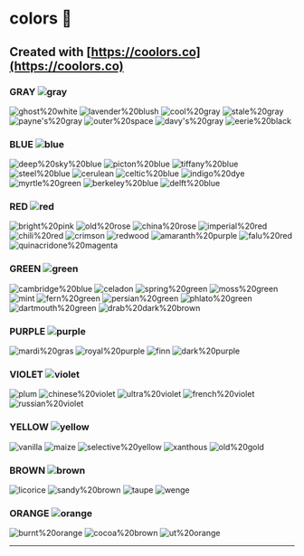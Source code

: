 # colors 🎨

## Created with [https://coolors.co](https://coolors.co)

<!-- ![NAME](https://img.shields.io/badge/NAME-%23333?style=for-the-badge&label=%23HEX&labelColor=%23HEX) -->

### GRAY ![gray](https://placehold.co/20x20/gray/gray.png)

![ghost%20white](https://img.shields.io/badge/ghost%20white-%23333?style=for-the-badge&label=%23f8f8ff&labelColor=%23f8f8ff)
![lavender%20blush](https://img.shields.io/badge/lavender%20blush-%23333?style=for-the-badge&label=%23f6e8ea&labelColor=%23f6e8ea)
![cool%20gray](https://img.shields.io/badge/cool%20gray-%23333?style=for-the-badge&label=%237e7f9a&labelColor=%237e7f9a)
![stale%20gray](https://img.shields.io/badge/stale%20gray-%23333?style=for-the-badge&label=%236D8A96&labelColor=%236D8A96)
![payne's%20gray](https://img.shields.io/badge/payne's%20gray-%23333?style=for-the-badge&label=%235e6572&labelColor=%235e6572)
![outer%20space](https://img.shields.io/badge/outer%20space-%23333?style=for-the-badge&label=%23464f51&labelColor=%23464f51)
![davy's%20gray](https://img.shields.io/badge/davy's%20gray-%23333?style=for-the-badge&label=%234e4b5c&labelColor=%234e4b5c)
![eerie%20black](https://img.shields.io/badge/eerie%20black-%23333?style=for-the-badge&label=%231c2321&labelColor=%231c2321)

<!-- ![NAME](https://img.shields.io/badge/NAME-%23333?style=for-the-badge&label=%23HEX&labelColor=%23HEX) -->

### BLUE ![blue](https://placehold.co/20x20/blue/blue.png)

![deep%20sky%20blue](https://img.shields.io/badge/deep%20sky%20blue-%23333?style=for-the-badge&label=%2300bbf9&labelColor=%2300bbf9)
![picton%20blue](https://img.shields.io/badge/picton%20blue-%23333?style=for-the-badge&label=%2300ABE7&labelColor=%2300ABE7)
![tiffany%20blue](https://img.shields.io/badge/tiffany%20blue-%23333?style=for-the-badge&label=%2384dccf&labelColor=%2384dccf)
![steel%20blue](https://img.shields.io/badge/steel%20blue-%23333?style=for-the-badge&label=%234381c1&labelColor=%234381c1)
![cerulean](https://img.shields.io/badge/Cerulean-%23333?style=for-the-badge&label=%230081AF&labelColor=%230081AF)
![celtic%20blue](https://img.shields.io/badge/celtic%20blue-%23333?style=for-the-badge&label=%23276fbf&labelColor=%23276fbf)
![indigo%20dye](https://img.shields.io/badge/indigo%20dye-%23333?style=for-the-badge&label=%232b4162&labelColor=%232b4162)
![myrtle%20green](https://img.shields.io/badge/myrtle%20green-%23333?style=for-the-badge&label=%23508484&labelColor=%23508484)
![berkeley%20blue](https://img.shields.io/badge/berkeley%20blue-%23333?style=for-the-badge&label=%2312355b&labelColor=%2312355b)
![delft%20blue](https://img.shields.io/badge/delft%20blue-%23333?style=for-the-badge&label=%23183059&labelColor=%23183059)

<!-- ![NAME](https://img.shields.io/badge/NAME-%23333?style=for-the-badge&label=%23HEX&labelColor=%23HEX) -->

### RED ![red](https://placehold.co/20x20/red/red.png)

![bright%20pink](https://img.shields.io/badge/bright%20pink-%23333?style=for-the-badge&label=%23ef626c&labelColor=%23ef626c)
![old%20rose](https://img.shields.io/badge/old%20rose-%23333?style=for-the-badge&label=%23bd6b73&labelColor=%23bd6b73)
![china%20rose](https://img.shields.io/badge/china%20rose-%23333?style=for-the-badge&label=%23aa6373&labelColor=%23aa6373)
![imperial%20red](https://img.shields.io/badge/imperial%20red-%23333?style=for-the-badge&label=%23f03a47&labelColor=%23f03a47)
![chili%20red](https://img.shields.io/badge/chili%20red-%23333?style=for-the-badge&label=%23E03616&labelColor=%23E03616)
![crimson](https://img.shields.io/badge/crimson-%23333?style=for-the-badge&label=%23d72638&labelColor=%23d72638)
![redwood](https://img.shields.io/badge/redwood-%23333?style=for-the-badge&label=%23af5b5b&labelColor=%23af5b5b)
![amaranth%20purple](https://img.shields.io/badge/amaranth%20purple-%23333?style=for-the-badge&label=%23a30b37&labelColor=%23a30b37)
![falu%20red](https://img.shields.io/badge/falu%20red-%23333?style=for-the-badge&label=%23721817&labelColor=%23721817)
![quinacridone%20magenta](https://img.shields.io/badge/quinacridone%20magenta-%23333?style=for-the-badge&label=%23993955&labelColor=%23993955)

<!-- ![NAME](https://img.shields.io/badge/NAME-%23333?style=for-the-badge&label=%23HEX&labelColor=%23HEX) -->

### GREEN ![green](https://placehold.co/20x20/green/green.png)

![cambridge%20blue](https://img.shields.io/badge/cambridge%20blue-%23333?style=for-the-badge&label=%239dcbba&labelColor=%239dcbba)
![celadon](https://img.shields.io/badge/celadon-%23333?style=for-the-badge&label=%23abebd2&labelColor=%23abebd2)
![spring%20green](https://img.shields.io/badge/spring%20green-%23333?style=for-the-badge&label=%2304f06a&labelColor=%2304f06a)
![moss%20green](https://img.shields.io/badge/moss%20green-%23333?style=for-the-badge&label=%2390a955&labelColor=%2390a955)
![mint](https://img.shields.io/badge/mint-%23333?style=for-the-badge&label=%234fb477&labelColor=%234fb477)
![fern%20green](https://img.shields.io/badge/fern%20green-%23333?style=for-the-badge&label=%234f772d&labelColor=%234f772d)
![persian%20green](https://img.shields.io/badge/persian%20green-%23333?style=for-the-badge&label=%232a9d8f&labelColor=%232a9d8f)
![phlato%20green](https://img.shields.io/badge/phlato%20green-%23333?style=for-the-badge&label=%23123524&labelColor=%23123524)
![dartmouth%20green](https://img.shields.io/badge/dartmouth%20green-%23333?style=for-the-badge&label=%230b6e4f&labelColor=%230b6e4f)
![drab%20dark%20brown](https://img.shields.io/badge/drab%20dark%20brown-%23333?style=for-the-badge&label=%23313715&labelColor=%23313715)

<!-- ![NAME](https://img.shields.io/badge/NAME-%23333?style=for-the-badge&label=%23HEX&labelColor=%23HEX) -->

### PURPLE ![purple](https://placehold.co/20x20/purple/purple.png)

![mardi%20gras](https://img.shields.io/badge/mardi%20gras-%23333?style=for-the-badge&label=%23822e81&labelColor=%23822e81)
![royal%20purple](https://img.shields.io/badge/royal%20purple-%23333?style=for-the-badge&label=%237b4b94&labelColor=%237b4b94)
![finn](https://img.shields.io/badge/finn-%23333?style=for-the-badge&label=%23613f75&labelColor=%23613f75)
![dark%20purple](https://img.shields.io/badge/dark%20purple-%23333?style=for-the-badge&label=%23381d2a&labelColor=%23381d2a)

<!-- ![NAME](https://img.shields.io/badge/NAME-%23333?style=for-the-badge&label=%23HEX&labelColor=%23HEX) -->

### VIOLET ![violet](https://placehold.co/20x20/violet/violet.png)

![plum](https://img.shields.io/badge/plum-%23333?style=for-the-badge&label=%23ec9ded&labelColor=%23ec9ded)
![chinese%20violet](https://img.shields.io/badge/chinese%20violet-%23333?style=for-the-badge&label=%23925e78&labelColor=%23925e78)
![ultra%20violet](https://img.shields.io/badge/ultra%20violet-%23333?style=for-the-badge&label=%234e5283&labelColor=%234e5283)
![french%20violet](https://img.shields.io/badge/french%20violet-%23333?style=for-the-badge&label=%23731dd8&labelColor=%23731dd8)
![russian%20violet](https://img.shields.io/badge/russian%20violet-%23333?style=for-the-badge&label=%23392061&labelColor=%23392061)

<!-- ![NAME](https://img.shields.io/badge/NAME-%23333?style=for-the-badge&label=%23HEX&labelColor=%23HEX) -->

### YELLOW ![yellow](https://placehold.co/20x20/yellow/yellow.png)

![vanilla](https://img.shields.io/badge/vanilla-%23333?style=for-the-badge&label=%23f0f2a6&labelColor=%23f0f2a6)
![maize](https://img.shields.io/badge/maize-%23333?style=for-the-badge&label=%23fee440&labelColor=%23fee440)
![selective%20yellow](https://img.shields.io/badge/selective%20yellow-%23333?style=for-the-badge&label=%23FABC2A&labelColor=%23FABC2A)
![xanthous](https://img.shields.io/badge/xanthous-%23333?style=for-the-badge&label=%23f7b32b&labelColor=%23f7b32b)
![old%20gold](https://img.shields.io/badge/old%20gold-%23333?style=for-the-badge&label=%23e2c044&labelColor=%23e2c044)

<!-- ![NAME](https://img.shields.io/badge/NAME-%23333?style=for-the-badge&label=%23HEX&labelColor=%23HEX) -->

### BROWN ![brown](https://placehold.co/20x20/brown/brown.png)

![licorice](https://img.shields.io/badge/licorice-%23333?style=for-the-badge&label=%2322181c&labelColor=%2322181c)
![sandy%20brown](https://img.shields.io/badge/sandy%20brown-%23333?style=for-the-badge&label=%23ffa552&labelColor=%23ffa552)
![taupe](https://img.shields.io/badge/taupe-%23333?style=for-the-badge&label=%234a4238&labelColor=%234a4238)
![wenge](https://img.shields.io/badge/wenge-%23333?style=for-the-badge&label=%236d5959&labelColor=%236d5959)

<!-- ![NAME](https://img.shields.io/badge/NAME-%23333?style=for-the-badge&label=%23HEX&labelColor=%23HEX) -->

### ORANGE ![orange](https://placehold.co/20x20/orange/orange.png)

![burnt%20orange](https://img.shields.io/badge/burnt%20orange-%23333?style=for-the-badge&label=%23ba5624&labelColor=%23ba5624)
![cocoa%20brown](https://img.shields.io/badge/cocoa%20brown-%23333?style=for-the-badge&label=%23d16014&labelColor=%23d16014)
![ut%20orange](https://img.shields.io/badge/ut%20orange-%23333?style=for-the-badge&label=%23fb8b24&labelColor=%23fb8b24)

<!-- ![NAME](https://img.shields.io/badge/NAME-%23333?style=for-the-badge&label=%23HEX&labelColor=%23HEX) -->

---
